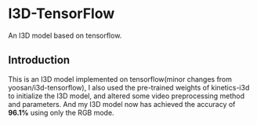 # I3D-TensorFlow

An I3D model based on tensorflow.

## Introduction
This is an I3D model implemented on tensorflow(minor changes from yoosan/i3d-tensorflow), I also used the pre-trained weights of kinetics-i3d to initialize the I3D model, and altered some video preprocessing method and parameters. And my I3D model now has achieved the accuracy of **96.1%** using only the RGB mode.
